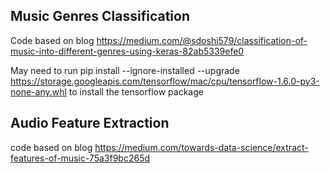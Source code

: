 
## Music Genres Classification
Code based on blog https://medium.com/@sdoshi579/classification-of-music-into-different-genres-using-keras-82ab5339efe0
 
 
 May need to run pip install --ignore-installed --upgrade https://storage.googleapis.com/tensorflow/mac/cpu/tensorflow-1.6.0-py3-none-any.whl
 to install the tensorflow package

 ## Audio Feature Extraction
 code based on blog https://medium.com/towards-data-science/extract-features-of-music-75a3f9bc265d

 
